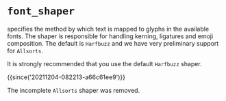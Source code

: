 # `font_shaper`

specifies the method by which text is mapped to glyphs in the available fonts.
The shaper is responsible for handling kerning, ligatures and emoji
composition.  The default is `Harfbuzz` and we have very preliminary support
for `Allsorts`.

It is strongly recommended that you use the default `Harfbuzz` shaper.

{{since('20211204-082213-a66c61ee9')}}

The incomplete `Allsorts` shaper was removed.
